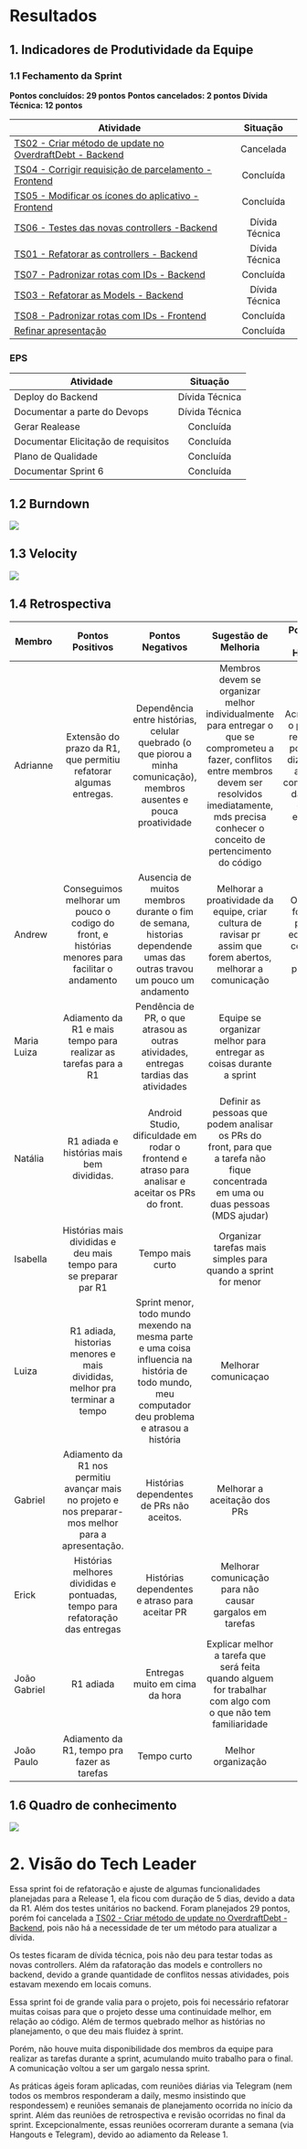 # Resultados 

## 1. Indicadores de Produtividade da Equipe

### 1.1 Fechamento da Sprint 

**Pontos concluídos: 29 pontos**
**Pontos cancelados: 2 pontos**
**Dívida Técnica: 12 pontos**

| Atividade | Situação |
| --------  | :----:   |
| [TS02 - Criar método de update no OverdraftDebt - Backend](https://github.com/fga-eps-mds/2019.2-Over26/issues/93) | Cancelada | 
| [TS04 - Corrigir requisição de parcelamento - Frontend](https://github.com/fga-eps-mds/2019.2-Over26/issues/97) | Concluída | 
| [TS05 - Modificar os ícones do aplicativo - Frontend](https://github.com/fga-eps-mds/2019.2-Over26/issues/98)  | Concluída | 
| [TS06 - Testes das novas controllers -Backend](https://github.com/fga-eps-mds/2019.2-Over26/issues/99) | Dívida Técnica | 
| [TS01 - Refatorar as controllers - Backend](https://github.com/fga-eps-mds/2019.2-Over26/issues/92) | Dívida Técnica | 
| [TS07 - Padronizar rotas com IDs - Backend](https://github.com/fga-eps-mds/2019.2-Over26/issues/100) | Concluída |
| [TS03 - Refatorar as Models - Backend](https://github.com/fga-eps-mds/2019.2-Over26/issues/94) | Dívida Técnica | 
| [TS08 - Padronizar rotas com IDs - Frontend](https://github.com/fga-eps-mds/2019.2-Over26/issues/101) | Concluída | 
| [Refinar apresentação](https://github.com/fga-eps-mds/2019.2-Over26/issues/102) | Concluída |


### EPS
| Atividade | Situação |
| -------- | :----: |
| Deploy do Backend | Dívida Técnica |
| Documentar a parte do Devops | Dívida Técnica |
| Gerar Realease | Concluída |
| Documentar Elicitação de requisitos | Concluída |
| Plano de Qualidade |  Concluída |
| Documentar Sprint 6 |  Concluída |

## 1.2 Burndown
![](../../images/metrics_agile/burndown_sprint6.png)

## 1.3 Velocity 
![](../../images/metrics_agile/velocity_sprint6.png)


## 1.4 Retrospectiva 
| Membro | Pontos Positivos | Pontos Negativos | Sugestão de Melhoria | Pontuação das Histórias |
| --------  | :----:   | :----:   | :----:   | :----:   |
| Adrianne | Extensão do prazo da R1, que permitiu refatorar algumas entregas.| Dependência entre histórias, celular quebrado (o que piorou a minha comunicação), membros ausentes e pouca proatividade | Membros devem se organizar melhor individualmente para entregar o que se comprometeu a fazer, conflitos entre membros devem ser resolvidos imediatamente, mds precisa conhecer o conceito de pertencimento do código | Acredito que o problema referente à pontuação diz respeito ao baixo compromisso da equipe com as entregas. | |
| Andrew | Conseguimos melhorar um pouco o codigo do front, e histórias menores para facilitar o andamento | Ausencia de muitos membros durante o fim de semana, historias dependende umas das outras travou um pouco um andamento | Melhorar a proatividade da equipe, criar cultura de ravisar pr assim que forem abertos, melhorar a comunicação | Os pontos foram ok, porem a equipe nao colaborou com o planejado | 
| Maria Luiza | Adiamento da R1 e mais tempo para realizar as tarefas para a R1 | Pendência de PR, o que atrasou as outras atividades, entregas tardias das atividades | Equipe se organizar melhor para entregar as coisas durante a sprint | OK |
| Natália | R1 adiada e histórias mais bem divididas. | Android Studio, dificuldade em rodar o frontend e atraso para analisar e aceitar os PRs do front. | Definir as pessoas que podem analisar os PRs do front, para que a tarefa não fique concentrada em uma ou duas pessoas (MDS ajudar) | Ok | |
| Isabella | Histórias mais divididas e deu mais tempo para se preparar par R1 | Tempo mais curto | Organizar tarefas mais simples para quando a sprint for menor | Ok | |
| Luiza | R1 adiada, historias menores e mais divididas, melhor pra terminar a tempo| Sprint menor, todo mundo mexendo na mesma parte e uma coisa influencia na história de todo mundo, meu computador deu problema e atrasou a história | Melhorar comunicaçao | Ok | |
| Gabriel | Adiamento da R1 nos permitiu avançar mais no projeto e nos preparar-mos melhor para a apresentação. | Histórias dependentes de PRs não aceitos. | Melhorar a aceitação dos PRs | OK | |
| Erick | Histórias melhores divididas e pontuadas, tempo para refatoração das entregas | Histórias dependentes e atraso para aceitar PR | Melhorar comunicação para não causar gargalos em tarefas | Ok | |
| João Gabriel |R1 adiada | Entregas muito em cima da hora | Explicar melhor a tarefa que será feita quando alguem for trabalhar com algo com o que não tem familiaridade  | OK | |
| João Paulo | Adiamento da R1, tempo pra fazer as tarefas | Tempo curto | Melhor organização | OK | |

## 1.6 Quadro de conhecimento
![](../../images/metrics_agile/quadro_conhecimento_sprint6.png)

# 2. Visão do Tech Leader
Essa sprint foi de refatoração e ajuste de algumas funcionalidades planejadas para a Release 1, ela ficou com duração de 5 dias, devido a data da R1. Além dos testes unitários no backend. Foram planejados 29 pontos, porém foi cancelada a [TS02 - Criar método de update no OverdraftDebt - Backend](https://github.com/fga-eps-mds/2019.2-Over26/issues/93), pois não há a necessidade de ter um método para atualizar a dívida.  

Os testes ficaram de dívida técnica, pois não deu para testar todas as novas controllers. Além da rafatoração das models e controllers no backend, devido a grande quantidade de conflitos nessas atividades, pois estavam mexendo em locais comuns. 

Essa sprint foi de grande valia para o projeto, pois foi necessário refatorar muitas coisas para que o projeto desse uma continuidade melhor, em relação ao código. Além de termos quebrado melhor as histórias no planejamento, o que deu mais fluidez  à sprint. 

Porém, não houve muita disponibilidade dos membros da equipe para realizar as tarefas durante a sprint, acumulando muito trabalho para o final. A comunicação voltou a ser um gargalo nessa sprint.

As práticas ágeis foram aplicadas, com reuniões diárias via Telegram (nem todos os membros responderam a daily, mesmo insistindo que respondessem) e reuniões semanais de planejamento ocorrida no início da sprint. Além das reuniões de retrospectiva e revisão ocorridas no final da sprint.  Excepcionalmente, essas reuniões ocorreram durante a semana (via Hangouts e Telegram), devido ao adiamento da Release 1.

